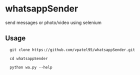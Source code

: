 # whatsappSender
send messages or photo/video using selenium

## Usage
```
  git clone https://github.com/vpatel95/whatsappSender.git
  
  cd whatsappSender
  
  python wa.py --help
```
